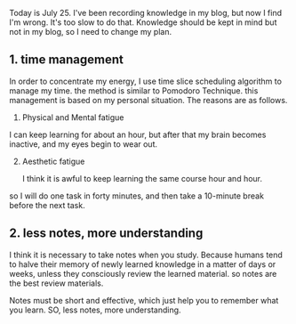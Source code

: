 Today is July 25. I've been recording knowledge in my blog, but now I find I'm wrong. It's too slow to do that. Knowledge should be kept in mind but not in my blog, so I need to change my plan.

## 1. time management

In order to concentrate my energy, I use time slice scheduling algorithm to manage my time. the method is similar to Pomodoro Technique. this management is based on my personal situation. The reasons are as follows.

1.  Physical and Mental fatigue

   I can keep learning for about an hour, but after that my brain becomes inactive, and my eyes begin to wear out.

2. Aesthetic fatigue

   I think it is awful to keep learning the same course hour and hour.

so I will do one task in forty minutes, and then take a 10-minute break before the next task.

## 2. less notes, more understanding

I think it is necessary to take notes when you study. Because humans tend to halve their memory of newly learned knowledge in a matter of days or weeks, unless they consciously review the learned material. so notes are the best review materials. 

Notes must be short and effective, which just help you to remember what you learn. SO, less notes, more understanding.


